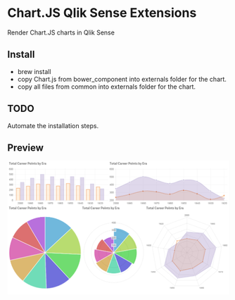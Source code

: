 # Chart.JS Qlik Sense Extensions #
Render Chart.JS charts in Qlik Sense

## Install
* brew install
* copy Chart.js from bower_component into externals folder for the chart.
* copy all files from common into externals folder for the chart.

## TODO
Automate the installation steps.

## Preview
![All Charts](/images/all.png?raw=true "All Charts")
